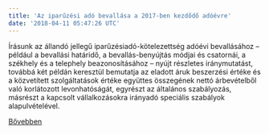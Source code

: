 ```yaml
---
title: 'Az iparűzési adó bevallása a 2017-ben kezdődő adóévre'
date: '2018-04-11 05:47:26 UTC'
---
```


Írásunk az állandó jellegű iparűzésiadó-kötelezettség adóévi bevallásához – például a bevallási határidő, a bevallás-benyújtás módjai és csatornái, a székhely és a telephely beazonosításához – nyújt részletes iránymutatást, továbbá két példán keresztül bemutatja az eladott áruk beszerzési értéke és a közvetített szolgáltatások értéke együttes összegének nettó árbevételből való korlátozott levonhatóságát, egyrészt az általános szabályozás, másrészt a kapcsolt vállalkozásokra irányadó speciális szabályok alapulvételével.


[Bővebben](https://ift.tt/2HdqOKN)

